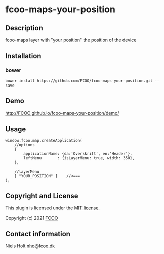 # fcoo-maps-your-position
>


## Description
fcoo-maps layer with "your position" the position of the device


## Installation
### bower
`bower install https://github.com/FCOO/fcoo-maps-your-position.git --save`

## Demo
http://FCOO.github.io/fcoo-maps-your-position/demo/

## Usage

    window.fcoo.map.createApplication(
        //options
        {
            applicationName: {da:'Overskrift', en:'Header'},
            leftMenu       : {isLayerMenu: true, width: 350},
        },

        //layerMenu
        [ "YOUR_POSITION" ]    //<===
    );


<!-- ### options
| Id | Type | Default | Description |
| :--: | :--: | :-----: | --- |
| options1 | boolean | true | If <code>true</code> the ... |
| options2 | string | null | Contain the ... |


### Methods

    .methods1( arg1, arg2,...): Do something
    .methods2( arg1, arg2,...): Do something else

 -->

## Copyright and License
This plugin is licensed under the [MIT license](https://github.com/FCOO/fcoo-maps-your-position/LICENSE).

Copyright (c) 2021 [FCOO](https://github.com/FCOO)

## Contact information

Niels Holt nho@fcoo.dk

